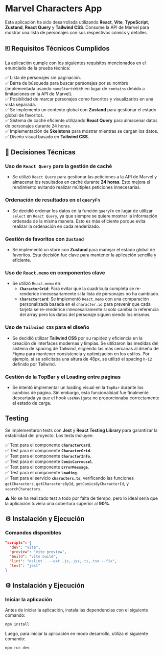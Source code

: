 # Marvel Characters App

Esta aplicación ha sido desarrollada utilizando **React**, **Vite**, **TypeScript**, **Zustand**, **React Query** y **Tailwind CSS**. Consume la API de Marvel para mostrar una lista de personajes con sus respectivos cómics y detalles.
## 🗉 **Requisitos Técnicos Cumplidos**
La aplicación cumple con los siguientes requisitos mencionados en el enunciado de la prueba técnica:

✅ Lista de personajes sin paginación.  
✅ Barra de búsqueda para buscar personajes por su nombre (implementada usando `nameStartsWith` en lugar de `contains` debido a limitaciones en la API de Marvel).  
✅ Posibilidad de marcar personajes como favoritos y visualizarlos en una vista separada.  
✅ Se implementó un contexto global con **Zustand** para gestionar el estado global de favoritos.  
✅ Sistema de caché eficiente utilizando **React Query** para almacenar datos de personajes durante 24 horas.  
✅ Implementación de **Skeletons** para mostrar mientras se cargan los datos.  
✅ Diseño visual basado en **Tailwind CSS**.

## 🚀 **Decisiones Técnicas**

### **Uso de `React Query` para la gestión de caché**
- Se utilizó `React Query` para gestionar las peticiones a la API de Marvel y almacenar los resultados en caché durante **24 horas**. Esto mejora el rendimiento evitando realizar múltiples peticiones innecesarias.

### **Ordenación de resultados en el `queryFn`**
- Se decidió ordenar los datos en la función `queryFn` en lugar de utilizar `select` en `React Query`, ya que siempre se quiere mostrar la información ordenada de la misma manera. Esto es más eficiente porque evita realizar la ordenación en cada renderizado.

### **Gestión de favoritos con `Zustand`**
- Se implementó un store con **Zustand** para manejar el estado global de favoritos. Esta decisión fue clave para mantener la aplicación sencilla y eficiente.

### **Uso de `React.memo` en componentes clave**
- Se utilizó `React.memo` en:
    - **`CharacterGrid`**: Para evitar que la cuadrícula completa se re-renderice innecesariamente si la lista de personajes no ha cambiado.
    - **`CharacterCard`**: Se implementó `React.memo` con una comparación personalizada basada en el `character.id` para prevenir que cada tarjeta se re-renderice innecesariamente si solo cambia la referencia del array pero los datos del personaje siguen siendo los mismos.

### **Uso de `Tailwind CSS` para el diseño**
- Se decidió utilizar **Tailwind CSS** por su rapidez y eficiencia en la creación de interfaces modernas y limpias. Se utilizaron las medidas del sistema de spacing de Tailwind, eligiendo las más cercanas al diseño de Figma para mantener consistencia y optimización en los estilos. Por ejemplo, si se solicitaba una altura de 48px, se utilizó el spacing `h-12` definido por Tailwind.

### **Gestión de la TopBar y el Loading entre páginas**
- Se intentó implementar un loading visual en la `TopBar` durante los cambios de página. Sin embargo, esta funcionalidad fue finalmente descartada ya que el hook `useNavigate` no proporcionaba correctamente el estado de carga.

## **Testing**

Se implementaron tests con **Jest** y **React Testing Library** para garantizar la estabilidad del proyecto. Los tests incluyen:

✅ Test para el componente **`CharacterCard`**.  
✅ Test para el componente **`CharacterGrid`**.  
✅ Test para el componente **`CharacterInfo`**.  
✅ Test para el componente **`ComicCarrousel`**.  
✅ Test para el componente **`ErrorMessage`**.  
✅ Test para el componente **`Loading`**.  
✅ Test para el servicio **`characters.ts`**, verificando las funciones `getCharacters`, `getCharactersById`, `getComicsByCharacterId`, y `searchCharacters`.

⚠️ No se ha realizado test a todo por falta de tiempo, pero lo ideal sería que la aplicación tuviera una cobertura superior al **90%**.

## ⚙️ **Instalación y Ejecución**

### **Comandos disponibles**
```json
"scripts": {
  "dev": "vite",
  "preview": "vite preview",
  "build": "vite build",
  "lint": "eslint . --ext .js,.jsx,.ts,.tsx --fix",
  "test": "jest"
}
```

## ⚙️ **Instalación y Ejecución**
### **Iniciar la aplicación**
Antes de iniciar la aplicación, instala las dependencias con el siguiente comando:

```bash
npm install
```
Luego, para iniciar la aplicación en modo desarrollo, utiliza el siguiente comando:

```bash
npm run dev
```

